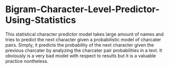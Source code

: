 # Bigram-Character-Level-Predictor-Using-Statistics
This statistical character predictor model takes large amount of names and tries to predict the next character given a probabilistic model of charcater pairs. Simply, it predicts the probability of the next character given the previous charcater by analyzing the charcater pair probabilities in a text. It obviously is a very bad model with respect to results but it is a valuable practice nontheless.
